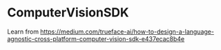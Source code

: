 # ComputerVisionSDK
Learn from https://medium.com/trueface-ai/how-to-design-a-language-agnostic-cross-platform-computer-vision-sdk-e437ecac8b4e
